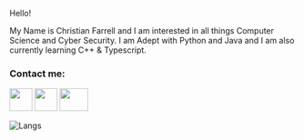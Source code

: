 Hello!

My Name is Christian Farrell and I am interested in all things Computer Science and Cyber Security.
I am Adept with Python and Java and I am also currently learning C++ & Typescript.


### Contact me:

<a href="https://linkedin.com/in/christian-farrell1"><img src="https://companieslogo.com/img/orig/linkedin-2c3012a9.png?t=1700798504" width="40" height="40"/></a>
<a href="https://leetcode.com/CFdefense/"><img src="https://user-images.githubusercontent.com/36547915/97088991-45da5d00-1652-11eb-900f-80d106540f4f.png" width="40" height="40"/></a>
<a href="mailto:CFdefence@gmail.com"><img src="https://upload.wikimedia.org/wikipedia/commons/thumb/7/7e/Gmail_icon_%282020%29.svg/2560px-Gmail_icon_%282020%29.svg.png" width="50" height="40"/></a>


![Langs](https://github-readme-stats.vercel.app/api/top-langs/?username=CFdefense&theme=tokyonight)
